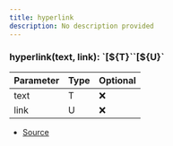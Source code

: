 ```yaml
---
title: hyperlink
description: No description provided
---
```



### hyperlink(text, link): \`\[\$\{T}\`\`\[\$\{U}\`

| Parameter | Type | Optional |
| ----------- | ----------- | ----------- |
| text | T | ❌ |
| link | U | ❌ |


- [Source](https://github.com/neplextech/micro-docgen/blob/515b36b40a80a8da0e52785839d6336deb90e3f3/src/utils/md.ts#L86)
